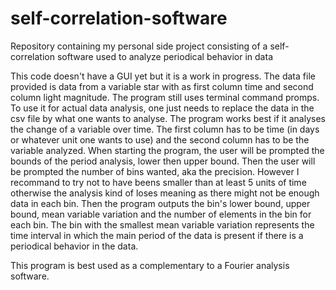 # self-correlation-software
Repository containing my personal side project consisting of a self-correlation software used to analyze periodical behavior in data

This code doesn't have a GUI yet but it is a work in progress. The data file provided is data from a variable star with as first column time and second column light magnitude. 
The program still uses terminal command promps. To use it for actual data analysis, one just needs to replace the data in the csv file by what one wants to analyse. The program works best if it analyses the change of a variable over time. The first column has to be time (in days or whatever unit one wants to use) and the second column has to be the variable analyzed.
When starting the program, the user will be prompted the bounds of the period analysis, lower then upper bound. Then the user will be prompted the number of bins wanted, aka the precision. However I recommand to try not to have beens smaller than at least 5 units of time otherwise the analysis kind of loses meaning as there might not be enough data in each bin.
Then the program outputs the bin's lower bound, upper bound, mean variable variation and the number of elements in the bin for each bin. 
The bin with the smallest mean variable variation represents the time interval in which the main period of the data is present if there is a periodical behavior in the data. 

This program is best used as a complementary to a Fourier analysis software.
